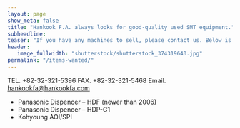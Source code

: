 ```yaml
---
layout: page
show_meta: false
title: "Hankook F.A. always looks for good-quality used SMT equipment."
subheadline:
teaser: "If you have any machines to sell, please contact us. Below is a list of equipment we are currently in need of."
header:
   image_fullwidth: "shutterstock/shutterstock_374319640.jpg"
permalink: "/items-wanted/"
---
```


TEL. +82-32-321-5396 FAX. +82-32-321-5468 Email. [hankookfa@hankookfa.com](mailto:hankookfa@hankookfa.com)

- Panasonic Dispencer – HDF (newer than 2006)
- Panasonic Dispencer – HDP-G1
- Kohyoung AOI/SPI
